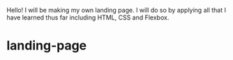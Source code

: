 Hello! I will be making my own landing page. I will do so by applying all that I have learned thus far including HTML, CSS and Flexbox. 
# landing-page